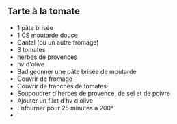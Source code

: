## Tarte à la tomate
* 1 pâte brisée
* 1 CS moutarde douce
* Cantal (ou un autre fromage)
* 3 tomates
* herbes de provences
* hv d'olive
*   Badigeonner une pâte brisée de moutarde
* Couvrir de fromage
* Couvrir de tranches de tomates
* Soupoudrer d'herbes de provence, de sel et de poivre
* Ajouter un filet d'hv d'olive
* Enfourner pour 25 minutes à 200°
*

